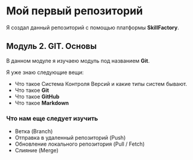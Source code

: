 # Мой первый репозиторий
Я создал данный репозиторий с помощью платформы **SkillFactory**.

## Модуль 2. GIT. Основы
В данном модуле я изучаею модуль под названием **Git**.

Я уже знаю следующие вещи:
* Что такое Система Контроля Версий и какие типы систем бывают.
* Что такое **Git**
* Что такое **GitHub**
* Что такое **Markdown**

### Что нам еще следует изучить 
* Ветка (Branch)
* Отправка в удаленный репозиторий (Push)
* Обновление локального репозитория (Pull / Fetch)
* Слияние (Merge)